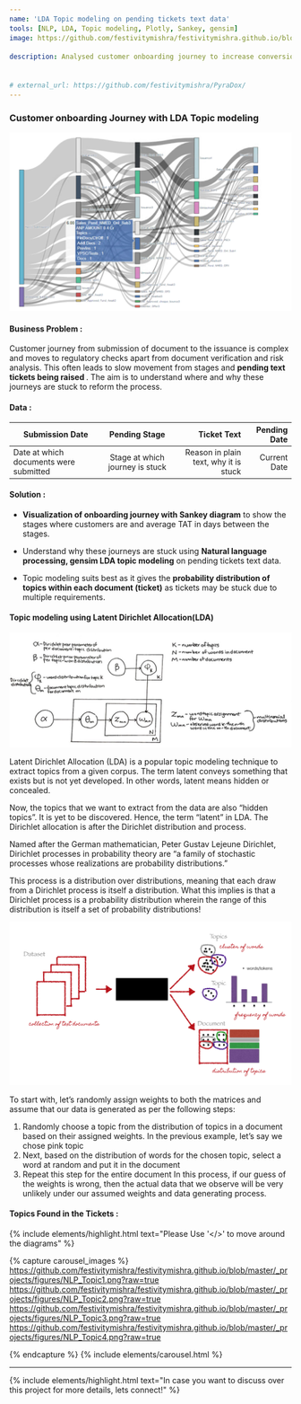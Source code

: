 ```yaml
---
name: 'LDA Topic modeling on pending tickets text data'
tools: [NLP, LDA, Topic modeling, Plotly, Sankey, gensim]
image: https://github.com/festivitymishra/festivitymishra.github.io/blob/master/_projects/figures/Journey_Viz.png?raw=true

description: Analysed customer onboarding journey to increase conversion using Natural language processing - gensim LDA topic modeling on pending tickets text data and developed interactive TAT visualization with plotly sankey.


# external_url: https://github.com/festivitymishra/PyraDox/
---
```


### Customer onboarding Journey with LDA Topic modeling

![preview](https://github.com/festivitymishra/festivitymishra.github.io/blob/master/_projects/figures/Journey_Viz.png?raw=true)

#### Business Problem : 
Customer journey from submission of document to the issuance is complex and moves to regulatory checks apart from document verification and risk analysis. This often leads to slow movement from stages and <b> pending text tickets being raised </b>. The aim is to understand where and why these journeys are stuck to reform the process.


#### Data :

| Submission Date | Pending Stage | Ticket Text | Pending Date   |
| ------------- |:-------------:| -------:| -------:|
| Date at which documents were submitted | Stage at which journey is stuck | Reason in plain text, why it is stuck | Current Date |

#### Solution :

* <b>Visualization of onboarding journey with Sankey diagram</b> to show the stages where customers are and average TAT in days between the stages.

* Understand why these journeys are stuck using <b>Natural language processing, gensim LDA topic modeling</b> on pending tickets text data. 

* Topic modeling suits best as it gives the <b>probability distribution of topics within each document (ticket)</b> as tickets may be stuck due to multiple requirements.


#### Topic modeling using Latent Dirichlet Allocation(LDA)

![preview](https://github.com/festivitymishra/festivitymishra.github.io/blob/master/_projects/figures/LDA1.png?raw=true)

Latent Dirichlet Allocation (LDA) is a popular topic modeling technique to extract topics from a given corpus. The term latent conveys something that exists but is not yet developed. In other words, latent means hidden or concealed.

Now, the topics that we want to extract from the data are also “hidden topics”. It is yet to be discovered. Hence, the term “latent” in LDA. The Dirichlet allocation is after the Dirichlet distribution and process.

Named after the German mathematician, Peter Gustav Lejeune Dirichlet, Dirichlet processes in probability theory are “a family of stochastic processes whose realizations are probability distributions.”

This process is a distribution over distributions, meaning that each draw from a Dirichlet process is itself a distribution. What this implies is that a Dirichlet process is a probability distribution wherein the range of this distribution is itself a set of probability distributions!

![preview](https://github.com/festivitymishra/festivitymishra.github.io/blob/master/_projects/figures/LDA2.png?raw=true)

To start with, let’s randomly assign weights to both the matrices and assume that our data is generated as per the following steps:
1. Randomly choose a topic from the distribution of topics in a document based on their assigned weights. In the previous example, let’s say we chose pink topic
2. Next, based on the distribution of words for the chosen topic, select a word at random and put it in the document
3. Repeat this step for the entire document
In this process, if our guess of the weights is wrong, then the actual data that we observe will be very unlikely under our assumed weights and data generating process.


#### Topics Found in the Tickets :
{% include elements/highlight.html text="Please Use '</>' to move around the diagrams" %}

{% capture carousel_images %}
https://github.com/festivitymishra/festivitymishra.github.io/blob/master/_projects/figures/NLP_Topic1.png?raw=true
https://github.com/festivitymishra/festivitymishra.github.io/blob/master/_projects/figures/NLP_Topic2.png?raw=true
https://github.com/festivitymishra/festivitymishra.github.io/blob/master/_projects/figures/NLP_Topic3.png?raw=true
https://github.com/festivitymishra/festivitymishra.github.io/blob/master/_projects/figures/NLP_Topic4.png?raw=true

{% endcapture %}
{% include elements/carousel.html %}

___


{% include elements/highlight.html text="In case you want to discuss over this project for more details, lets connect!" %}

<!-- The Movies Project is something like **Netflix**, the only difference is that **it's not real**! It doesn't exist! I just created it to demonstrate how the **showcase** page looks like and how you can write whatever you want with full markdown support. -->
